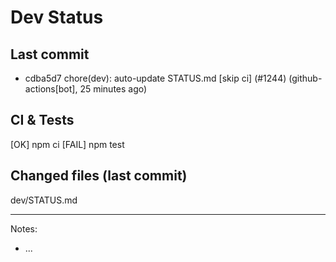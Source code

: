 # Dev Status

## Last commit
- cdba5d7 chore(dev): auto-update STATUS.md [skip ci] (#1244) (github-actions[bot], 25 minutes ago)
## CI & Tests
[OK] npm ci
[FAIL] npm test

## Changed files (last commit)
dev/STATUS.md

---
Notes:
- ...
